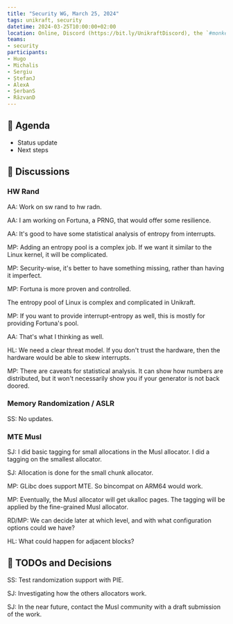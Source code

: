 ```yaml
---
title: "Security WG, March 25, 2024"
tags: unikraft, security
datetime: 2024-03-25T10:00:00+02:00
location: Online, Discord (https://bit.ly/UnikraftDiscord), the `#monkey-business` voice channel
teams:
- security
participants:
- Hugo
- Michalis
- Sergiu
- ȘtefanJ
- AlexA
- ȘerbanS
- RăzvanD
---
```


## :dart: Agenda

- Status update
- Next steps

## :closed_book: Discussions

### HW Rand

AA: Work on sw rand to hw radn.

AA: I am working on Fortuna, a PRNG, that would offer some resilience.

AA: It's good to have some statistical analysis of entropy from interrupts.

MP: Adding an entropy pool is a complex job.
If we want it similar to the Linux kernel, it will be complicated.

MP: Security-wise, it's better to have something missing, rather than having it imperfect.

MP: Fortuna is more proven and controlled.

The entropy pool of Linux is complex and complicated in Unikraft.

MP: If you want to provide interrupt-entropy as well, this is mostly for providing Fortuna's pool.

AA: That's what I thinking as well.

HL: We need a clear threat model.
If you don't trust the hardware, then the hardware would be able to skew interrupts.

MP: There are caveats for statistical analysis.
It can show how numbers are distributed, but it won't necessarily show you if your generator is not back doored.

### Memory Randomization / ASLR

SS: No updates.

### MTE Musl

SJ: I did basic tagging for small allocations in the Musl allocator.
I did a tagging on the smallest allocator.

SJ: Allocation is done for the small chunk allocator.

MP: GLibc does support MTE.
So bincompat on ARM64 would work.

MP: Eventually, the Musl allocator will get ukalloc pages.
The tagging will be applied by the fine-grained Musl allocator.

RD/MP: We can decide later at which level, and with what configuration options could we have?

HL: What could happen for adjacent blocks?

## :wrench: TODOs and Decisions

SS: Test randomization support with PIE.

SJ: Investigating how the others allocators work.

SJ: In the near future, contact the Musl community with a draft submission of the work.
